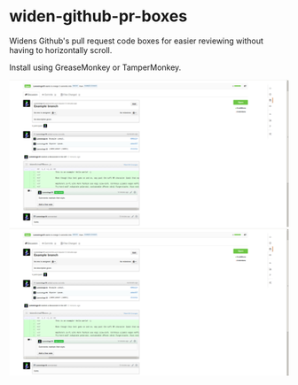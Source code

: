 widen-github-pr-boxes
=====================

Widens Github's pull request code boxes for easier reviewing without having to horizontally scroll.

Install using GreaseMonkey or TamperMonkey.

![Pull request comments section.][example1]
![Pull request code review section.][example2]

[example1]: example1.png
[example2]: example1.png